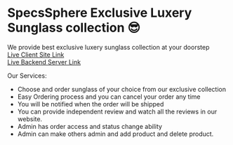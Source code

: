 # SpecsSphere Exclusive Luxery Sunglass collection 😎

We provide best exclusive luxery sunglass collection at your doorstep<br/>
[Live Client Site Link](https://specssphere.netlify.app/)<br/>
[Live Backend Server Link](https://specssphere.up.railway.app/)

Our Services:
* Choose and order sunglass of your choice from our exclusive collection
* Easy Ordering process and you can cancel your order any time
* You will be notified when the order will be shipped
* You can provide independent review and watch all the reviews in our website.
* Admin has order access and status change ability
* Admin can make others admin and add product and delete product.
